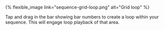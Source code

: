 ---
---

{% flexible_image link="sequence-grid-loop.png" alt="Grid loop" %}

Tap and drag in the bar showing bar numbers to create a loop within your sequence. This will engage loop playback of that area.
